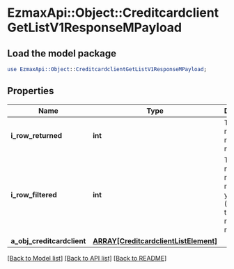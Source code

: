 # EzmaxApi::Object::CreditcardclientGetListV1ResponseMPayload

## Load the model package
```perl
use EzmaxApi::Object::CreditcardclientGetListV1ResponseMPayload;
```

## Properties
Name | Type | Description | Notes
------------ | ------------- | ------------- | -------------
**i_row_returned** | **int** | The number of rows returned | 
**i_row_filtered** | **int** | The number of rows matching your filters (if any) or the total number of rows | 
**a_obj_creditcardclient** | [**ARRAY[CreditcardclientListElement]**](CreditcardclientListElement.md) |  | 

[[Back to Model list]](../README.md#documentation-for-models) [[Back to API list]](../README.md#documentation-for-api-endpoints) [[Back to README]](../README.md)


